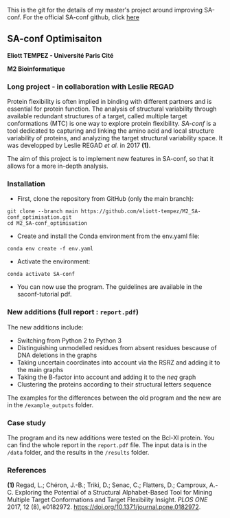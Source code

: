 This is the git for the details of my master's project around improving SA-conf. For the official SA-conf github, click [here](https://github.com/eliott-tempez/SA-conf)

## SA-conf Optimisaiton
**Eliott TEMPEZ - Université Paris Cité**

**M2 Bioinformatique**

### Long project - in collaboration with Leslie REGAD
Protein flexibility is often implied in binding with different partners and is essential for protein function. The analysis of structural variability through available redundant structures of a target, called multiple target conformations (MTC) is one way to explore protein flexibility. *SA-conf* is a tool dedicated to capturing and linking the amino acid and local structure variability of proteins, and analyzing the target structural variability space. It was developped by Leslie REGAD *et al.* in 2017 **(1)**.

The aim of this project is to implement new features in SA-conf, so that it allows for a more in-depth analysis. 


### Installation
* First, clone the repository from GitHub (only the main branch):

```
git clone --branch main https://github.com/eliott-tempez/M2_SA-conf_optimisation.git
cd M2_SA-conf_optimisation
```

* Create and install the Conda environment from the env.yaml file:

```
conda env create -f env.yaml
```

* Activate the environment:

```
conda activate SA-conf
```

* You can now use the program. The guidelines are available in the saconf-tutorial pdf.


### New additions (full report : `report.pdf`)
The new additions include:
- Switching from Python 2 to Python 3
- Distinguishing unmodelled residues from absent residues bescause of DNA deletions in the graphs
- Taking uncertain coordinates into account via the RSRZ and adding it to the main graphs
- Taking the B-factor into account and adding it to the *neq* graph
- Clustering the proteins according to their structural letters sequence

The examples for the differences between the old program and the new are in the `/example_outputs` folder.


### Case study
The program and its new additions were tested on the Bcl-Xl protein. You can find the whole report in the `report.pdf` file. The input data is in the `/data` folder, and the results in the `/results` folder.


### References
**(1)** Regad, L.; Chéron, J.-B.; Triki, D.; Senac, C.; Flatters, D.; Camproux, A.-C. Exploring the Potential of a Structural Alphabet-Based Tool for Mining Multiple Target Conformations and Target Flexibility Insight. *PLOS ONE* 2017, 12 (8), e0182972. https://doi.org/10.1371/journal.pone.0182972.
